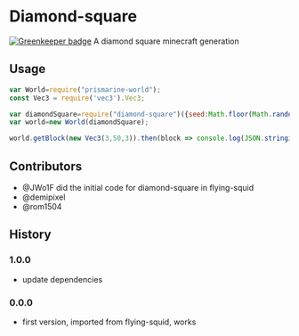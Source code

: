 # Diamond-square

[![Greenkeeper badge](https://badges.greenkeeper.io/PrismarineJS/diamond-square.svg)](https://greenkeeper.io/)
A diamond square minecraft generation

## Usage

```js
var World=require("prismarine-world");
const Vec3 = require('vec3').Vec3;

var diamondSquare=require("diamond-square")({seed:Math.floor(Math.random()*Math.pow(2, 31))});
var world=new World(diamondSquare);

world.getBlock(new Vec3(3,50,3)).then(block => console.log(JSON.stringify(block,null,2)));
```

## Contributors

* @JWo1F did the initial code for diamond-square in flying-squid
* @demipixel
* @rom1504

## History

### 1.0.0

* update dependencies

### 0.0.0

* first version, imported from flying-squid, works